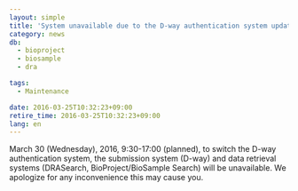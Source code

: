 ```yaml
---
layout: simple
title: 'System unavailable due to the D-way authentication system updates (2016-03-30)'
category: news
db:
  - bioproject
  - biosample
  - dra

tags:
  - Maintenance

date: 2016-03-25T10:32:23+09:00
retire_time: 2016-03-25T10:32:23+09:00
lang: en
---
```


March 30 (Wednesday), 2016, 9:30-17:00 (planned), to switch the D-way authentication system, the submission system (D-way) and data retrieval systems (DRASearch, BioProject/BioSample Search) will be unavailable. We apologize for any inconvenience this may cause you.
